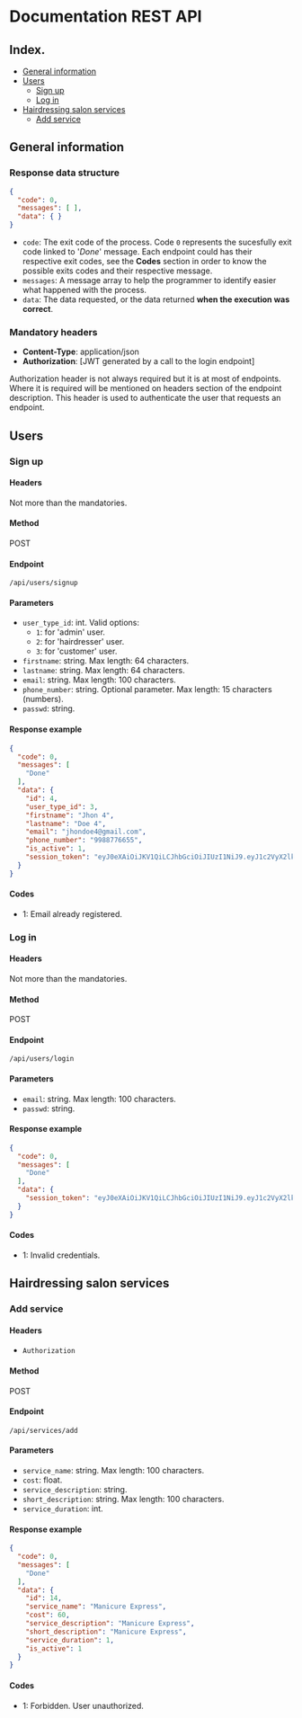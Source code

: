 # Documentation REST API

## Index.
* [General information](#general-information)
* [Users](#users)
  * [Sign up](#sign-up)
  * [Log in](#log-in)
* [Hairdressing salon services](#hairdressing-salon-services)
  * [Add service](#add-service)

## General information

### Response data structure

```json
{
  "code": 0,
  "messages": [ ],
  "data": { }
}
```

* `code`: The exit code of the process. Code `0` represents the sucesfully exit code linked to '*Done*'
message. Each endpoint could has their respective exit codes, see the **Codes** section in order to know 
the possible exits codes and their respective message.
* `messages`: A message array to help the programmer to identify easier what happened with the process.
* `data`: The data requested, or the data returned **when the execution was correct**.

### Mandatory headers
* **Content-Type**: application/json
* **Authorization**: [JWT generated by a call to the login endpoint]

Authorization header is not always required but it is at most of endpoints. Where it is required will be
mentioned on headers section of the endpoint description. This header is used to authenticate the user
that requests an endpoint.

## Users

### Sign up

#### Headers

Not more than the mandatories.

#### Method

POST

#### Endpoint

`/api/users/signup`

#### Parameters

* `user_type_id`: int. Valid options:
  * `1`: for 'admin' user. 
  * `2`: for 'hairdresser' user.
  * `3`: for 'customer' user.
* `firstname`: string. Max length: 64 characters.
* `lastname`: string. Max length: 64 characters.
* `email`: string. Max length: 100 characters.
* `phone_number`: string. Optional parameter. Max length: 15 characters (numbers).
* `passwd`: string.

#### Response example

```json
{
  "code": 0,
  "messages": [
    "Done"
  ],
  "data": {
    "id": 4,
    "user_type_id": 3,
    "firstname": "Jhon 4",
    "lastname": "Doe 4",
    "email": "jhondoe4@gmail.com",
    "phone_number": "9988776655",
    "is_active": 1,
    "session_token": "eyJ0eXAiOiJKV1QiLCJhbGciOiJIUzI1NiJ9.eyJ1c2VyX2lkIjo0fQ.bnLkXbzeQ-khip0e9B46fbUEfVXG2AN099SwzNKev-s"
  }
}
```

#### Codes

* 1: Email already registered.

### Log in

#### Headers

Not more than the mandatories.

#### Method

POST

#### Endpoint

`/api/users/login`

#### Parameters

* `email`: string. Max length: 100 characters.
* `passwd`: string.

#### Response example

```json
{
  "code": 0,
  "messages": [
    "Done"
  ],
  "data": {
    "session_token": "eyJ0eXAiOiJKV1QiLCJhbGciOiJIUzI1NiJ9.eyJ1c2VyX2lkIjo5fQ.FjF8D4Q9LQ9siUXky_mHSS4K28VsEZqzlFRbM5rp-tQ"
  }
}
```

#### Codes

* 1: Invalid credentials.

## Hairdressing salon services

### Add service

#### Headers

* `Authorization`

#### Method

POST

#### Endpoint

`/api/services/add`

#### Parameters

* `service_name`: string. Max length: 100 characters.
* `cost`: float. 
* `service_description`: string.
* `short_description`: string. Max length: 100 characters.
* `service_duration`: int.

#### Response example

```json
{
  "code": 0,
  "messages": [
    "Done"
  ],
  "data": {
    "id": 14,
    "service_name": "Manicure Express",
    "cost": 60,
    "service_description": "Manicure Express",
    "short_description": "Manicure Express",
    "service_duration": 1,
    "is_active": 1
  }
}
```

#### Codes

* 1: Forbidden. User unauthorized.
